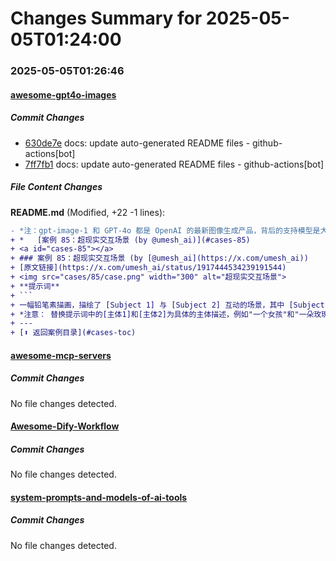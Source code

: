 # Changes Summary for 2025-05-05T01:24:00

### 2025-05-05T01:26:46

#### [awesome-gpt4o-images](https://github.com/jamez-bondos/awesome-gpt4o-images)

##### Commit Changes

- [630de7e](https://github.com/jamez-bondos/awesome-gpt4o-images/commit/630de7e1f4d36be05f98dddf490653af41457c1b) docs: update auto-generated README files - github-actions[bot]
- [7ff7fb1](https://github.com/jamez-bondos/awesome-gpt4o-images/commit/7ff7fb168e46a9d58edafb5f8bad7a9b3da1f355) docs: update auto-generated README files - github-actions[bot]


##### File Content Changes

**README.md** (Modified, +22 -1 lines):

```diff
- *注：gpt‑image‑1 和 GPT‑4o 都是 OpenAI 的最新图像生成产品，背后的支持模型是大致相同的。不同的是 gpt‑image‑1 仅提供 API 访问，且 gpt‑image‑1 目前较新一些。*
+ *   [案例 85：超现实交互场景 (by @umesh_ai)](#cases-85)
+ <a id="cases-85"></a>
+ ### 案例 85：超现实交互场景 (by [@umesh_ai](https://x.com/umesh_ai))
+ [原文链接](https://x.com/umesh_ai/status/1917444534239191544)
+ <img src="cases/85/case.png" width="300" alt="超现实交互场景">
+ **提示词**
+ ```
+ 一幅铅笔素描画，描绘了 [Subject 1] 与 [Subject 2] 互动的场景，其中 [Subject 2] 以逼真的全彩风格呈现，与 [Subject 1] 及背景的手绘素描风格形成超现实的对比。
+ *注意： 替换提示词中的[主体1]和[主体2]为具体的主体描述，例如"一个女孩"和"一朵玫瑰"。*
+ ---
+ [⬆️ 返回案例目录](#cases-toc)
```



#### [awesome-mcp-servers](https://github.com/punkpeye/awesome-mcp-servers)

##### Commit Changes

No file changes detected.

#### [Awesome-Dify-Workflow](https://github.com/svcvit/Awesome-Dify-Workflow)

##### Commit Changes

No file changes detected.

#### [system-prompts-and-models-of-ai-tools](https://github.com/x1xhlol/system-prompts-and-models-of-ai-tools)

##### Commit Changes

No file changes detected.
